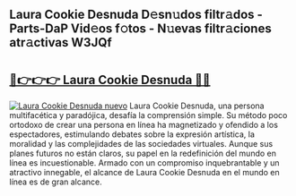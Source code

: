## Laura Cookie Desnuda D𝚎sn𝚞dos filtr𝚊dos - Parts-DaP Vid𝚎os f𝚘tos - N𝚞evas filtr𝚊ciones atr𝚊ctivas W3JQf

# <h2><a href="http://mbe38z7.tromn.icu/?c=Laura+Cookie+Desnuda">🔗👉👉👉 Laura Cookie Desnuda 🔗🔗</a></h2>

[![Laura Cookie Desnuda nuevo](https://i.imgur.com/pEAQMta.gif)](http://mbe38z7.tromn.icu/?c=Laura+Cookie+Desnuda)
Laura Cookie Desnuda, una persona multifacética y paradójica, desafía la comprensión simple. Su método poco ortodoxo de crear una persona en línea ha magnetizado y ofendido a los espectadores, estimulando debates sobre la expresión artística, la moralidad y las complejidades de las sociedades virtuales. Aunque sus planes futuros no están claros, su papel en la redefinición del mundo en línea es incuestionable. Armado con un compromiso inquebrantable y un atractivo innegable, el alcance de Laura Cookie Desnuda en el mundo en línea es de gran alcance.

